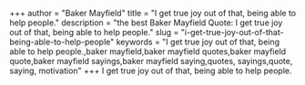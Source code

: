 +++
author = "Baker Mayfield"
title = "I get true joy out of that, being able to help people."
description = "the best Baker Mayfield Quote: I get true joy out of that, being able to help people."
slug = "i-get-true-joy-out-of-that-being-able-to-help-people"
keywords = "I get true joy out of that, being able to help people.,baker mayfield,baker mayfield quotes,baker mayfield quote,baker mayfield sayings,baker mayfield saying,quotes, sayings,quote, saying, motivation"
+++
I get true joy out of that, being able to help people.

